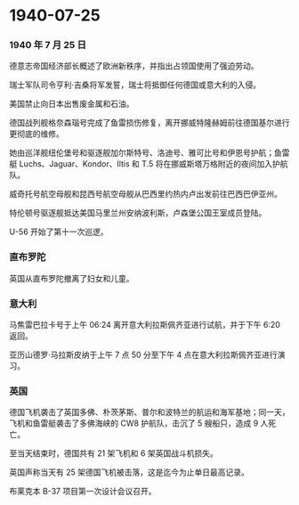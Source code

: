 # 1940-07-25

### 1940 年 7 月 25 日

德意志帝国经济部长概述了欧洲新秩序，并指出占领国使用了强迫劳动。

瑞士军队司令亨利·吉桑将军发誓，瑞士将抵御任何德国或意大利的入侵。

美国禁止向日本出售废金属和石油。

德国战列舰格奈森瑙号完成了鱼雷损伤修复，离开挪威特隆赫姆前往德国基尔进行更彻底的维修。

她由巡洋舰纽伦堡号和驱逐舰加尔斯特号、洛迪号、雅可比号和伊恩号护航；鱼雷艇
Luchs、Jaguar、Kondor、Iltis 和 T.5
将在挪威斯塔万格附近的夜间加入护航队。

威奇托号航空母舰和昆西号航空母舰从巴西里约热内卢出发前往巴西巴伊亚州。

特伦顿号驱逐舰抵达美国马里兰州安纳波利斯，卢森堡公国王室成员登陆。

U-56 开始了第十一次巡逻。

### 直布罗陀

英国从直布罗陀撤离了妇女和儿童。

### 意大利

马焦雷巴拉卡号于上午 06:24 离开意大利拉斯佩齐亚进行试航，并于下午 6:20
返回。

亚历山德罗·马拉斯皮纳于上午 7 点 50 分至下午 4
点在意大利拉斯佩齐亚进行演习。

### 英国

德国飞机袭击了英国多佛、朴茨茅斯、普尔和波特兰的航运和海军基地；同一天，飞机和鱼雷艇袭击了多佛海峡的
CW8 护航队，击沉了 5 艘船只，造成 9 人死亡。

至当天结束时，德国共有 21 架飞机和 6 架英国战斗机损失。

英国声称当天有 25 架德国飞机被击落，这是迄今为止单日最高记录。

布莱克本 B-37 项目第一次设计会议召开。